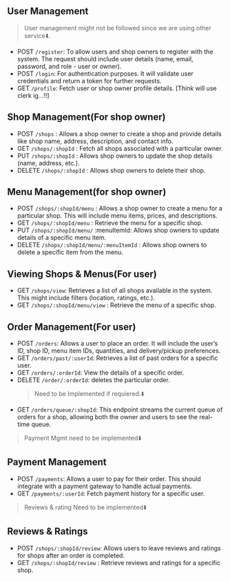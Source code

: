 ## User Management

> User management might not be followed since we are using other service⬇️.

- POST `/register`: To allow users and shop owners to register with the system. The request should include user details (name, email, password, and role - user or owner).
- POST `/login`: For authentication purposes. It will validate user credentials and return a token for further requests.
- GET `/profile`: Fetch user or shop owner profile details.
  [Think will use clerk ig...!!]

## Shop Management(For shop owner)

- POST `/shops` : Allows a shop owner to create a shop and provide details like shop name, address, description, and contact info.
- GET `/shops/:shopId` : Fetch all shops associated with a particular owner.
- PUT `/shops/:shopId` : Allows shop owners to update the shop details (name, address, etc.).
- DELETE `/shops/:shopId` : Allows shop owners to delete their shop.

## Menu Management(for shop owner)

- POST `/shops/:shopId/menu` : Allows a shop owner to create a menu for a particular shop. This will include menu items, prices, and descriptions.
- GET `/shops/:shopId/menu` : Retrieve the menu for a specific shop.
- PUT `/shops/:shopId/menu/` :menuItemId: Allows shop owners to update details of a specific menu item.
- DELETE `/shops/:shopId/menu/:menuItemId` : Allows shop owners to delete a specific item from the menu.

## Viewing Shops & Menus(For user)

- GET `/shops/view`: Retrieves a list of all shops available in the system. This might include filters (location, ratings, etc.).
- GET `/shops/:shopId/menu/view` : Retrieve the menu of a specific shop.

## Order Management(For user)

- POST `/orders`: Allows a user to place an order. It will include the user’s ID, shop ID, menu item IDs, quantities, and delivery/pickup preferences.
- GET `/orders/past/:userId`: Retrieves a list of past orders for a specific user.
- GET `/orders/:orderId`: View the details of a specific order.
- DELETE `/order/:orderId`: deletes the particular order.
  > Need to be Implemented if requiered.⬇️
- GET `/orders/queue/:shopId`: This endpoint streams the current queue of orders for a shop, allowing both the owner and users to see the real-time queue.

> Payment Mgmt need to be implemented⬇️

## Payment Management

- POST `/payments`: Allows a user to pay for their order. This should integrate with a payment gateway to handle actual payments.
- GET `/payments/:userId`: Fetch payment history for a specific user.

> Reviews & rating Need to be implemented⬇️

## Reviews & Ratings

- POST `/shops/:shopId/review`: Allows users to leave reviews and ratings for shops after an order is completed.
- GET `/shops/:shopId/review` : Retrieve reviews and ratings for a specific shop.
